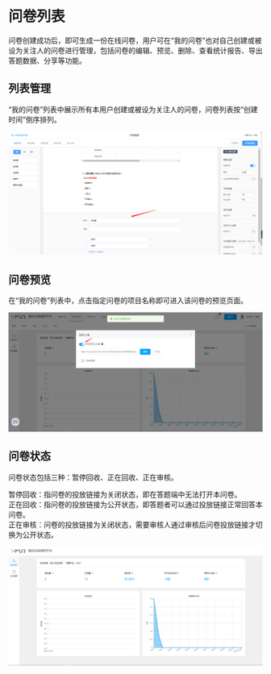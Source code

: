 # 问卷列表

问卷创建成功后，即可生成一份在线问卷，用户可在“我的问卷”也对自己创建或被设为关注人的问卷进行管理，包括问卷的编辑、预览、删除、查看统计报告、导出答题数据、分享等功能。

## 列表管理

“我的问卷”列表中展示所有本用户创建或被设为关注人的问卷，问卷列表按“创建时间”倒序排列。

![&#x95EE;&#x5377;&#x5217;&#x8868;](../../.gitbook/assets/image%20%28204%29.png)

## 问卷预览

在“我的问卷”列表中，点击指定问卷的项目名称即可进入该问卷的预览页面。

![&#x9884;&#x89C8;&#x95EE;&#x5377;&#x5165;&#x53E3;](../../.gitbook/assets/image%20%28352%29.png)

## 问卷状态

问卷状态包括三种：暂停回收、正在回收、正在审核。

暂停回收：指问卷的投放链接为关闭状态，即在答题端中无法打开本问卷。  
正在回收：指问卷的投放链接为公开状态，即答题者可以通过投放链接正常回答本问卷。  
正在审核：问卷的投放链接为关闭状态，需要审核人通过审核后问卷投放链接才切换为公开状态。

![&#x95EE;&#x5377;&#x7684;&#x4E09;&#x79CD;&#x72B6;&#x6001;](../../.gitbook/assets/image%20%28117%29.png)



